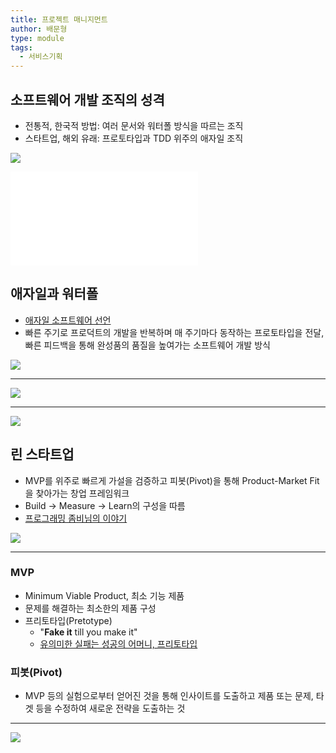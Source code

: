 ```yaml
---
title: 프로젝트 매니지먼트
author: 배문형
type: module
tags:
  - 서비스기획
---
```


## 소프트웨어 개발 조직의 성격

- 전통적, 한국적 방법: 여러 문서와 워터폴 방식을 따르는 조직
- 스타트업, 해외 유래: 프로토타입과 TDD 위주의 애자일 조직

![](../attachments/pm-agile_and_waterfall.png)

![](K워터폴-더밸리애자일.md)

## 애자일과 워터폴

- [애자일 소프트웨어 선언](https://agilemanifesto.org/iso/ko/manifesto.html)
- 빠른 주기로 프로덕트의 개발을 반복하며 매 주기마다 동작하는 프로토타입을 전달, 빠른 피드백을 통해 완성품의 품질을 높여가는 소프트웨어 개발 방식

![](../attachments/pm-thats_waterfall.png)

---

![](../attachments/pm-comparison_agile_waterfall_reality.png)

---

![](../attachments/pm-waterfall_agile_ai.png)

## 린 스타트업

- MVP를 위주로 빠르게 가설을 검증하고 피봇(Pivot)을 통해 Product-Market Fit을 찾아가는 창업 프레임워크
- Build -> Measure -> Learn의 구성을 따름
- [프로그래밍 좀비님의 이야기](https://www.youtube.com/watch?v=XYR2-_H4PzI)

![](../attachments/pm-lean_startup.png)

---

### MVP

- Minimum Viable Product, 최소 기능 제품
- 문제를 해결하는 최소한의 제품 구성
- 프리토타입(Pretotype)
	- "**Fake it** till you make it"
	- [유의미한 실패는 성공의 어머니, 프리토타입](https://blog.wishket.com/유의미한-실패는-성공의-어머니-프리토타입pretotype/)

### 피봇(Pivot)

- MVP 등의 실험으로부터 얻어진 것을 통해 인사이트를 도출하고 제품 또는 문제, 타겟 등을 수정하여 새로운 전략을 도출하는 것

---

![](../attachments/pm-what_do_they_do_now.png)

